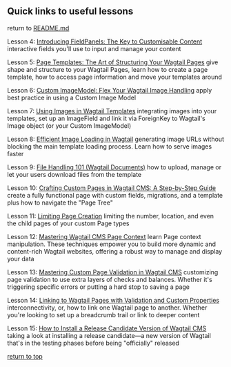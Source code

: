 ## Quick links to useful lessons 
return to [README.md](../README.md#learn-wagtail---ultimate-wagtail-developers-course)

 Lesson 4: [Introducing FieldPanels: The Key to Customisable Content](https://learnwagtail.com/courses/the-ultimate-wagtail-developers-course/introducing-fieldpanels/) interactive fields you'll use to input and manage your content

 Lesson 5: [Page Templates: The Art of Structuring Your Wagtail Pages](https://learnwagtail.com/courses/the-ultimate-wagtail-developers-course/structuring-page-templates/) give shape and structure to your Wagtail Pages, learn how to create a page template, how to access page information and move your templates around

 Lesson 6: [Custom ImageModel: Flex Your Wagtail Image Handling](https://learnwagtail.com/courses/the-ultimate-wagtail-developers-course/custom-image-models/) apply best practice in using a Custom Image Model

 Lesson 7: [Using Images in Wagtail Templates](https://learnwagtail.com/courses/the-ultimate-wagtail-developers-course/using-wagtail-images/) integrating images into your templates, set up an ImageField and link it via ForeignKey to Wagtail's Image object (or your Custom ImageModel)

Lesson 8: [Efficient Image Loading in Wagtail](https://learnwagtail.com/courses/the-ultimate-wagtail-developers-course/serving-dynamic-images/) generating image URLs without blocking the main template loading process. Learn how to serve images faster

Lesson 9: [File Handling 101 (Wagtail Documents)](https://learnwagtail.com/courses/the-ultimate-wagtail-developers-course/file-handling-101-wagtail-documents/) how to upload, manage or let your users download files from the template

Lesson 10: [Crafting Custom Pages in Wagtail CMS: A Step-by-Step Guide](https://learnwagtail.com/courses/the-ultimate-wagtail-developers-course/your-first-custom-wagtail-page-and-tree-beard/) create a fully functional page with custom fields, migrations, and a template plus how to navigate the "Page Tree"

Lesson 11: [Limiting Page Creation](https://learnwagtail.com/courses/the-ultimate-wagtail-developers-course/limiting-page-creation/) limiting the number, location, and even the child pages of your custom Page types

Lesson 12: [Mastering Wagtail CMS Page Context](https://learnwagtail.com/courses/the-ultimate-wagtail-developers-course/page-context/) learn Page context manipulation. These techniques empower you to build more dynamic and content-rich Wagtail websites, offering a robust way to manage and display your data

Lesson 13: [Mastering Custom Page Validation in Wagtail CMS](https://learnwagtail.com/courses/the-ultimate-wagtail-developers-course/adding-page-validation/) customizing page validation to use extra layers of checks and balances. Whether it's triggering specific errors or putting a hard stop to saving a page

Lesson 14: [Linking to Wagtail Pages with Validation and Custom Properties](https://learnwagtail.com/courses/the-ultimate-wagtail-developers-course/linking-to-other-wagtail-pages/) interconnectivity, or, how to link one Wagtail page to another. Whether you're looking to set up a breadcrumb trail or link to deeper content

Lesson 15: [How to Install a Release Candidate Version of Wagtail CMS](https://learnwagtail.com/courses/the-ultimate-wagtail-developers-course/how-to-install-a-wagtail-release-candidate/) taking a look at installing a release candidate—a new version of Wagtail that's in the testing phases before being "officially" released


[return to top](#quick-links-to-useful-lessons)

